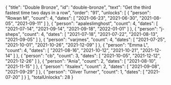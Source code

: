 {
  "title": "Double Bronze",
  "id": "double-bronze",
  "text": "Get the third fastest time two days in a row",
  "order": "91",
  "unlocks": [
    {
      "person": "Rowan M",
      "count": 4,
      "dates": [
        "2021-06-23",
        "2021-06-30",
        "2021-08-05",
        "2021-09-11"
      ]
    },
    {
      "person": "apaleslimghost",
      "count": 4,
      "dates": [
        "2021-07-14",
        "2021-09-14",
        "2021-09-18",
        "2022-01-01"
      ]
    },
    {
      "person": "j-sheps",
      "count": 4,
      "dates": [
        "2021-07-18",
        "2021-07-22",
        "2021-08-13",
        "2021-09-05"
      ]
    },
    {
      "person": "varjmes",
      "count": 4,
      "dates": [
        "2021-07-25",
        "2021-10-01",
        "2021-10-26",
        "2021-12-09"
      ]
    },
    {
      "person": "Emma L",
      "count": 4,
      "dates": [
        "2021-08-16",
        "2021-10-12",
        "2021-10-21",
        "2021-12-14"
      ]
    },
    {
      "person": "cb",
      "count": 3,
      "dates": [
        "2021-10-05",
        "2021-12-12",
        "2021-12-26"
      ]
    },
    {
      "person": "Ania",
      "count": 2,
      "dates": [
        "2021-08-10",
        "2021-11-15"
      ]
    },
    {
      "person": "itsalex",
      "count": 2,
      "dates": [
        "2021-09-08",
        "2021-09-29"
      ]
    },
    {
      "person": "Oliver Turner",
      "count": 1,
      "dates": [
        "2021-07-20"
      ]
    }
  ],
  "totalUnlocks": 28
}